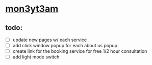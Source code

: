 # [mon3yt3am](https://mon3yt3am.github.io)

## todo:
- [ ] update new pages w/ each service
- [ ] add click window popup for each about us popup
- [ ] create link for the booking service for free 1/2 hour consultation
- [ ] add light mode switch
